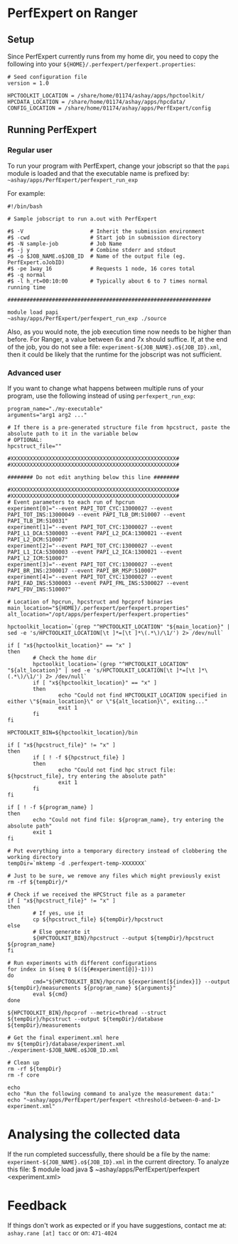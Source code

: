 
# PerfExpert on Ranger
## Setup
Since PerfExpert currently runs from my home dir, you need to copy the following into your `${HOME}/.perfexpert/perfexpert.properties`:
    
    # Seed configuration file
    version = 1.0
    
    HPCTOOLKIT_LOCATION = /share/home/01174/ashay/apps/hpctoolkit/
    HPCDATA_LOCATION = /share/home/01174/ashay/apps/hpcdata/
    CONFIG_LOCATION = /share/home/01174/ashay/apps/PerfExpert/config
    

## Running PerfExpert
### Regular user
To run your program with PerfExpert, change your jobscript so that the `papi` module is loaded and that the executable name is prefixed by: `~ashay/apps/PerfExpert/perfexpert_run_exp`

For example:
   
    #!/bin/bash
   
    # Sample jobscript to run a.out with PerfExpert
   
    #$ -V                     # Inherit the submission environment
    #$ -cwd                   # Start job in submission directory
    #$ -N sample-job          # Job Name
    #$ -j y                   # Combine stderr and stdout
    #$ -o $JOB_NAME.o$JOB_ID  # Name of the output file (eg. PerfExpert.oJobID)
    #$ -pe 1way 16            # Requests 1 node, 16 cores total
    #$ -q normal
    #$ -l h_rt=00:10:00       # Typically about 6 to 7 times normal running time
   
    ################################################################
   
    module load papi
    ~ashay/apps/PerfExpert/perfexpert_run_exp ./source
   

Also, as you would note, the job execution time now needs to be higher than before. For Ranger, a value between 6x and 7x should suffice. If, at the end of the job, you do not see a file: `experiment-${JOB_NAME}.o${JOB_ID}.xml`, then it could be likely that the runtime for the jobscript was not sufficient.



### Advanced user
If you want to change what happens between multiple runs of your program, use the following instead of using `perfexpert_run_exp`:<br/>

   
    program_name="./my-executable"
    arguments="arg1 arg2 ..."
   
    # If there is a pre-generated structure file from hpcstruct, paste the absolute path to it in the variable below
    # OPTIONAL:
    hpcstruct_file=""
   
    #XXXXXXXXXXXXXXXXXXXXXXXXXXXXXXXXXXXXXXXXXXXXXXXXXXXX#
    #XXXXXXXXXXXXXXXXXXXXXXXXXXXXXXXXXXXXXXXXXXXXXXXXXXXX#
   
    ######## Do not edit anything below this line ########
   
    #XXXXXXXXXXXXXXXXXXXXXXXXXXXXXXXXXXXXXXXXXXXXXXXXXXXX#
    #XXXXXXXXXXXXXXXXXXXXXXXXXXXXXXXXXXXXXXXXXXXXXXXXXXXX#
    # Event parameters to each run of hpcrun
    experiment[0]="--event PAPI_TOT_CYC:13000027 --event PAPI_TOT_INS:13000049 --event PAPI_TLB_DM:510007 --event PAPI_TLB_IM:510031"
    experiment[1]="--event PAPI_TOT_CYC:13000027 --event PAPI_L1_DCA:5300003 --event PAPI_L2_DCA:1300021 --event PAPI_L2_DCM:510007"
    experiment[2]="--event PAPI_TOT_CYC:13000027 --event PAPI_L1_ICA:5300003 --event PAPI_L2_ICA:1300021 --event PAPI_L2_ICM:510007"
    experiment[3]="--event PAPI_TOT_CYC:13000027 --event PAPI_BR_INS:2300017 --event PAPI_BR_MSP:510007"
    experiment[4]="--event PAPI_TOT_CYC:13000027 --event PAPI_FAD_INS:5300003 --event PAPI_FML_INS:5300027 --event PAPI_FDV_INS:510007"
   
    # Location of hpcrun, hpcstruct and hpcprof binaries
    main_location="${HOME}/.perfexpert/perfexpert.properties"
    alt_location="/opt/apps/perfexpert/perfexpert.properties"
   
    hpctoolkit_location=`(grep "^HPCTOOLKIT_LOCATION" "${main_location}" | sed -e 's/HPCTOOLKIT_LOCATION[\t ]*=[\t ]*\(.*\)/\1/') 2> /dev/null`
   
    if [ "x${hpctoolkit_location}" == "x" ]
    then
            # Check the home dir
            hpctoolkit_location=`(grep "^HPCTOOLKIT_LOCATION" "${alt_location}" | sed -e 's/HPCTOOLKIT_LOCATION[\t ]*=[\t ]*\(.*\)/\1/') 2> /dev/null`
            if [ "x${hpctoolkit_location}" == "x" ]
            then
                    echo "Could not find HPCTOOLKIT_LOCATION specified in either \"${main_location}\" or \"${alt_location}\", exiting..."
                    exit 1
            fi
    fi
   
    HPCTOOLKIT_BIN=${hpctoolkit_location}/bin
   
    if [ "x${hpcstruct_file}" != "x" ]
    then
            if [ ! -f ${hpcstruct_file} ]
            then
                    echo "Could not find hpc struct file: ${hpcstruct_file}, try entering the absolute path"
                    exit 1
            fi
    fi
   
    if [ ! -f ${program_name} ]
    then
            echo "Could not find file: ${program_name}, try entering the absolute path"
            exit 1
    fi
   
    # Put everything into a temporary directory instead of clobbering the working directory
    tempDir=`mktemp -d .perfexpert-temp-XXXXXXX`
   
    # Just to be sure, we remove any files which might previously exist
    rm -rf ${tempDir}/*
   
    # Check if we received the HPCStruct file as a parameter
    if [ "x${hpcstruct_file}" != "x" ]
    then
            # If yes, use it
            cp ${hpcstruct_file} ${tempDir}/hpcstruct
    else
            # Else generate it
            ${HPCTOOLKIT_BIN}/hpcstruct --output ${tempDir}/hpcstruct ${program_name}
    fi
   
    # Run experiments with different configurations
    for index in $(seq 0 $((${#experiment[@]}-1)))
    do
            cmd="${HPCTOOLKIT_BIN}/hpcrun ${experiment[${index}]} --output ${tempDir}/measurements ${program_name} ${arguments}"
            eval ${cmd}
    done
   
    ${HPCTOOLKIT_BIN}/hpcprof --metric=thread --struct ${tempDir}/hpcstruct --output ${tempDir}/database ${tempDir}/measurements
   
    # Get the final experiment.xml here
    mv ${tempDir}/database/experiment.xml ./experiment-$JOB_NAME.o$JOB_ID.xml
   
    # Clean up
    rm -rf ${tempDir}
    rm -f core
   
    echo
    echo "Run the following command to analyze the measurement data:"
    echo "~ashay/apps/PerfExpert/perfexpert <threshold-between-0-and-1> experiment.xml"
   

# Analysing the collected data
If the run completed successfully, there should be a file by the name: `experiment-${JOB_NAME}.o${JOB_ID}.xml` in the current directory. To analyze this file:
    $ module load java
    $ ~ashay/apps/PerfExpert/perfexpert <threshold-between-0-and-1> <experiment.xml>
   

# Feedback
If things don't work as expected or if you have suggestions, contact me at: `ashay.rane [at] tacc` or on: `471-4024`
